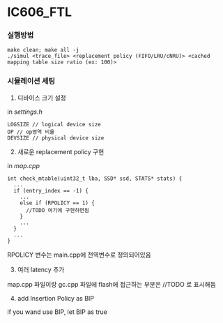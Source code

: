 # IC606_FTL

### 실행방법
~~~
make clean; make all -j
./simul <trace_file> <replacement policy (FIFO/LRU/cNRU)> <cached mapping table size ratio (ex: 100)>
~~~

### 시뮬레이션 세팅

1. 디바이스 크기 설정

in *settings.h*
~~~
LOGSIZE // logical device size
OP // op영역 비율
DEVSIZE // physical device size
~~~

2. 새로운 replacement policy 구현

in *map.cpp*
~~~
int check_mtable(uint32_t lba, SSD* ssd, STATS* stats) {
  ...
  if (entry_index == -1) {
    ...
    else if (RPOLICY == 1) {
      //TODO 여기에 구현하면됨
    }
    ...
  }
  ...
}
~~~
RPOLICY 변수는 main.cpp에 전역변수로 정의되어있음

3. 여러 latency 추가

map.cpp 파일이랑 gc.cpp 파일에 flash에 접근하는 부분은 //TODO 로 표시해둠

4. add Insertion Policy as BIP

if you wand use BIP, let BIP as true
